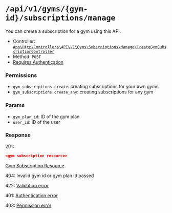 # `/api/v1/gyms/{gym-id}/subscriptions/manage`
You can create a subscription for a gym using this API.

- Controller: [`App\Http\Controllers\API\V1\Gyms\Subscriptions\Manage\CreateGymSubscriptionController`](../../../../../src/app/Http/Controllers/API/V1/Gyms/Subscriptions/Manage/CreateGymSubscriptionController.php)
- Method: `POST`
- [Requires Authentication](../../../auth/login.md#how-to-use-api-token)

### Permissions

- `gym_subscriptions.create`: creating subscriptions for your own gyms
- `gym_subscriptions.create_any`: creating subscriptions for any gym

### Params

- `gym_plan_id`: ID of the gym plan
- `user_id`: ID of the user

### Response

201:
```json
<gym subscription resource>
```

[Gym Subscription Resource](../../../resources/gym_subscription.md)

404: Invalid gym id or gym plan id passed

422: [Validation error](../../../validation-errors.md)

401: [Authentication error](../../../authentication-errors.md)

403: [Permission error](../../../permission-errors.md)
